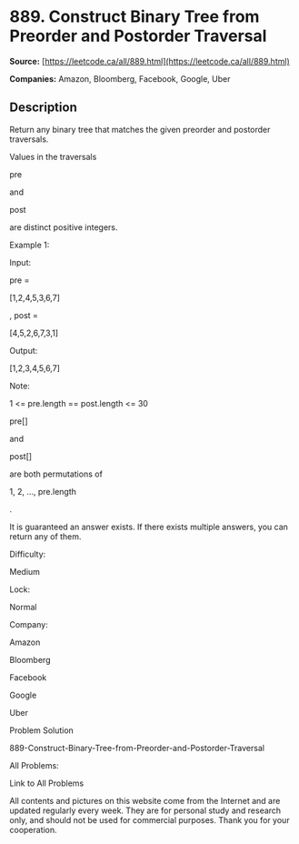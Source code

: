 # 889. Construct Binary Tree from Preorder and Postorder Traversal

**Source:** [https://leetcode.ca/all/889.html](https://leetcode.ca/all/889.html)

**Companies:** Amazon, Bloomberg, Facebook, Google, Uber

## Description

Return any binary tree that matches the given preorder and postorder traversals.

Values in the traversals

pre

and

post

are distinct positive
        integers.

Example 1:

Input:

pre =

[1,2,4,5,3,6,7]

, post =

[4,5,2,6,7,3,1]

Output:

[1,2,3,4,5,6,7]

Note:

1 <= pre.length == post.length <= 30

pre[]

and

post[]

are both permutations of

1, 2,
                ..., pre.length

.

It is guaranteed an answer exists. If there exists multiple answers, you can return
                any of them.

Difficulty:

Medium

Lock:

Normal

Company:

Amazon

Bloomberg

Facebook

Google

Uber

Problem Solution

889-Construct-Binary-Tree-from-Preorder-and-Postorder-Traversal

All Problems:

Link to All Problems

All contents and pictures on this website come from the Internet and are updated regularly every week. They are for personal study and research only, and should not be used for commercial purposes. Thank you for your cooperation.

